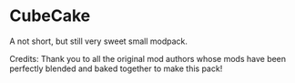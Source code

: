 # CubeCake
A not short, but still very sweet small modpack.

Credits:
Thank you to all the original mod authors whose mods have been perfectly blended and baked together to make this pack! 
